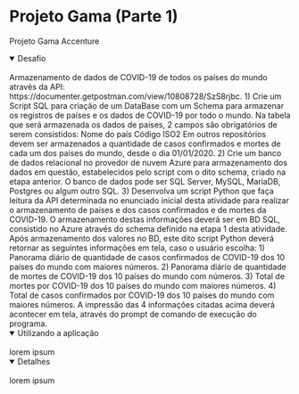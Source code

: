 # Projeto Gama (Parte 1)
Projeto Gama Accenture

<details open>
<summary>Desafio</summary>
<br>
Armazenamento de dados de COVID-19 de todos os países do mundo através da API: https://documenter.getpostman.com/view/10808728/SzS8rjbc.
1) Crie um Script SQL para criação de um DataBase com um Schema para armazenar os registros de países e os dados de COVID-19 por todo o mundo. Na tabela que será armazenada os dados de países, 2 campos são obrigatórios de serem consistidos:
Nome do país
Código ISO2
Em outros repositórios devem ser armazenados a quantidade de casos confirmados e mortes de cada um dos países do mundo, desde o dia 01/01/2020.
2) Crie um banco de dados relacional no provedor de nuvem Azure para armazenamento dos dados em questão, estabelecidos pelo script com o dito schema, criado na etapa anterior. O banco de dados pode ser SQL Server, MySQL, MariaDB, Postgres ou algum outro SQL.
3) Desenvolva um script Python que faça leitura da API determinada no enunciado inicial desta atividade para realizar o armazenamento de países e dos casos confirmados e de mortes da COVID-19. O armazenamento destas informações deverá ser em BD SQL, consistido no Azure através do schema definido na etapa 1 desta atividade.
Após armazenamento dos valores no BD, este dito script Python deverá retornar as seguintes informações em tela, caso o usuário escolha:
1) Panorama diário de quantidade de casos confirmados de COVID-19 dos 10 países do mundo com maiores números.
2) Panorama diário de quantidade de mortes de COVID-19 dos 10 países do mundo com números.
3) Total de mortes por COVID-19 dos 10 países do mundo com maiores números.
4) Total de casos confirmados por COVID-19 dos 10 países do mundo com maiores números.
A impressão das 4 informações citadas acima deverá acontecer em tela, através do prompt de comando de execução do programa.
</details>

<details open>
  <summary> Utilizando a aplicação </summary>
  <br>
  lorem ipsum
</details>

<details open>
  <summary> Detalhes </summary>
  <br>
  lorem ipsum
</details>

